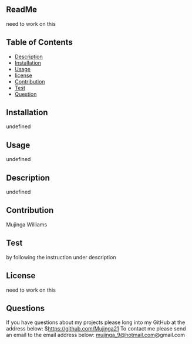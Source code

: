 ## ReadMe
need to work on this
  ## Table of Contents

  * [Description](#description)
  * [Installation](#installation)
  * [Usage](#usage)
  * [license](#license)
  * [Contribution](#contribution)
  * [Test](#test)
  * [Question](#question)
  ## Installation
  undefined
  ## Usage
  undefined
  ## Description
  undefined
  ## Contribution
  Mujinga Williams
  ## Test
  by following the instruction under description 
  ## License
  need to work on this

  ## Questions
If you have questions about my projects please long into my GitHub at the address below:
  $https://github.com/Mujinga21
To contact me please send an email to the email address below:
  mujinga_9@hotmail.com@gmail.com

